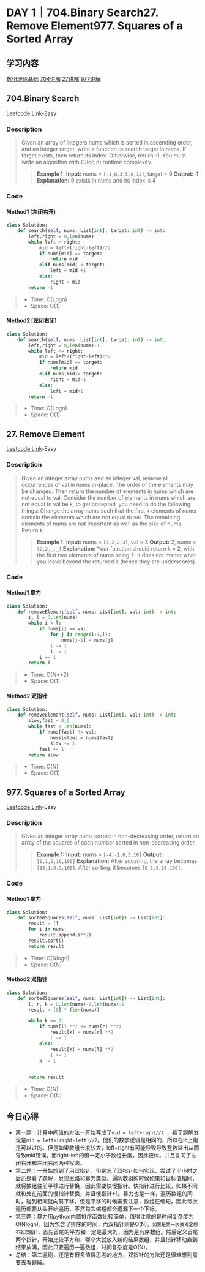 # DAY 1｜704.Binary Search27. Remove Element977. Squares of a Sorted Array
## 学习内容
[数组理论基础](https://programmercarl.com/%E6%95%B0%E7%BB%84%E7%90%86%E8%AE%BA%E5%9F%BA%E7%A1%80.html)
[704讲解](https://programmercarl.com/0704.%E4%BA%8C%E5%88%86%E6%9F%A5%E6%89%BE.html)
[27讲解](https://programmercarl.com/0027.%E7%A7%BB%E9%99%A4%E5%85%83%E7%B4%A0.html)
[977讲解](https://programmercarl.com/0977.%E6%9C%89%E5%BA%8F%E6%95%B0%E7%BB%84%E7%9A%84%E5%B9%B3%E6%96%B9.html)
## 704.Binary Search
[Leetcode Link](https://leetcode.cn/problems/binary-search/description/)-Easy
### Description
>Given an array of integers nums which is sorted in ascending order, 
>and an integer target, write a function to search target in nums. 
>If target exists, then return its index. Otherwise, return -1.
>You must write an algorithm with O(log n) runtime complexity.
>> **Example 1:**
>> **Input:** nums = `[-1,0,3,5,9,12]`, target = 9
>> **Output:** 4
>> **Explanation:** 9 exists in nums and its index is 4
### Code
#### Method1 [左闭右开)
```python
class Solution:
    def search(self, nums: List[int], target: int) -> int:
        left,right = 0,len(nums)
        while left < right:
            mid = left+(right-left)//2
            if nums[mid] == target:
                return mid
            elif nums[mid] < target:
                left = mid +1
            else: 
                right = mid
        return -1
```
> - Time: O(Logn)
> - Space: O(1)
#### Method2 [左闭右闭]
```python
class Solution:
    def search(self, nums: List[int], target: int) -> int:
        left,right = 0,len(nums)-1
        while left <= right:
            mid = left+(right-left)//2
            if nums[mid] == target:
                return mid
            elif nums[mid]> target:
                right = mid-1
            else:
                left = mid+1
        return -1
```
> - Time: O(Logn)
> - Space: O(1)
## 27. Remove Element
[Leetcode Link](https://leetcode.cn/problems/remove-element/description/)-Easy
### Description
>Given an integer array nums and an integer val, remove all occurrences of val in nums in-place.
> The order of the elements may be changed. Then return the number of elements in nums which are not equal to val.
>Consider the number of elements in nums which are not equal to val be k, to get accepted, you need to do the following things:
>Change the array nums such that the first k elements of nums contain the elements which are not equal to val.
>The remaining elements of nums are not important as well as the size of nums.
>Return k.
>> **Example 1:**
>> **Input:** nums = `[3,2,2,3]`, val = 3
>> **Output:** 2, nums = `[2,2,_,_]`
>> **Explanation:** Your function should return k = 2, with the first two elements of nums being 2.
>> It does not matter what you leave beyond the returned k (hence they are underscores).
### Code
#### Method1 暴力
```python
class Solution:
    def removeElement(self, nums: List[int], val: int) -> int:
        i, l = 0,len(nums)
        while i < l:
            if nums[i] == val:
                for j in range(i+1,l):
                    nums[j-1] = nums[j]
                l -= 1
                i -= 1
            i += 1
        return i
```
> - Time: O(N**2)
> - Space: O(1)
#### Method2 双指针
```python
class Solution:
    def removeElement(self, nums: List[int], val: int) -> int:
        slow,fast = 0,0
        while fast < len(nums):
            if nums[fast] != val:
                nums[slow] = nums[fast]
                slow += 1
            fast += 1
        return slow
```
> - Time: O(N)
> - Space: O(1)
## 977. Squares of a Sorted Array
[Leetcode Link](https://leetcode.cn/problems/squares-of-a-sorted-array/description/)-Easy
### Description
>Given an integer array nums sorted in non-decreasing order,
>return an array of the squares of each number sorted in non-decreasing order.
>>**Example 1:**
>>**Input:** nums = `[-4,-1,0,3,10]`
>>**Output:** `[0,1,9,16,100]`
>>**Explanation:** After squaring, the array becomes `[16,1,0,9,100]`.
>>After sorting, it becomes `[0,1,9,16,100]`.
### Code
#### Method1 暴力
```python
class Solution:
    def sortedSquares(self, nums: List[int]) -> List[int]:
        result = []
        for i in nums:
            result.append(i**2)
        result.sort()
        return result
```
> - Time: O(Nlogn)
> - Space: O(N)
#### Method2 双指针
```python
class Solution:
    def sortedSquares(self, nums: List[int]) -> List[int]:
        l, r, k = 0,len(nums)-1,len(nums)-1
        result = [0] * (len(nums))

        while k >= 0:
            if nums[l] **2 <= nums[r] **2:
                result[k] = nums[r] **2
                r -= 1
            else:
                result[k] = nums[l] **2
                l += 1
            k -= 1
        

        return result
```
> - Time: O(N)
> - Space: O(N)

## 今日心得
- 第一题：计算中间值的方法一开始写成了`mid = left+right//2 `，看了题解发现是`mid = left+(right-left)//2`。他们的数学逻辑是相同的，所以在lc上跑是可以过的。但是如果数组长度较大，left+right有可能导致导致整数溢出从而导致mid错误。而right-left的值一定小于数组长度，因此更优。并且复习了左闭右开和左闭右闭两种写法。
- 第二题：一开始想到了用双指针，但是忘了双指针如何实现，尝试了半小时之后还是看了题解，发现思路和暴力类似。遍历数组的时候如果和目标值相同，就将数组往前平移进行替换，因此需要快慢指针。快指针进行比较，如果不同就和处在前面的慢指针替换，并且慢指针+1。暴力也是一样，遍历数组的同时，碰到相同就向前平移。但是平移的时候需要注意，数组在缩短，因此每次遍历都要从头开始遍历，不然每次缩短都会遗漏下一个下标。
- 第三题：暴力用python内置排序函数比较简单，值得注意的是时间复杂度为O(Nlogn)，因为包含了排序的时间，而双指针则是O(N)。`如果是第一次做肯定想不到双指针。`首先首尾的平方和一定是最大的，因为是有序数组。然后定义首尾两个指针，开始比较平方和，哪个大就放入新的结果数组，并且指针移动直到结果放满，因此只要遍历一遍数组，时间复杂度是O(N)。
- 总结：第二遍刷，还是有很多值得思考的地方，双指针的方法还是很难想到需要去看题解。




